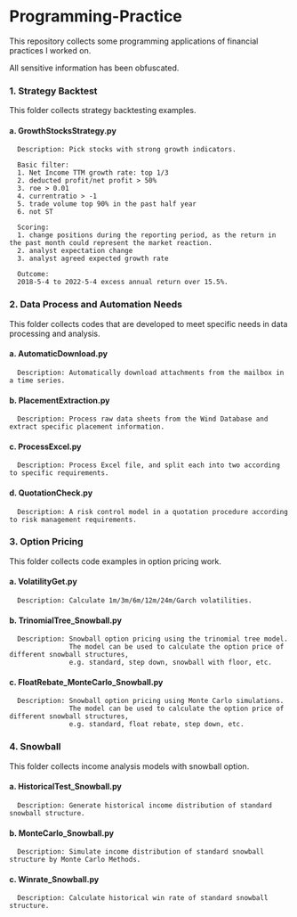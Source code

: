 # Programming-Practice

This repository collects some programming applications of financial practices I worked on. 

All sensitive information has been obfuscated.


### 1. Strategy Backtest
This folder collects strategy backtesting examples.

#### a. GrowthStocksStrategy.py
      Description: Pick stocks with strong growth indicators. 
      
      Basic filter:
      1. Net Income TTM growth rate: top 1/3
      2. deducted profit/net profit > 50%
      3. roe > 0.01
      4. currentratio > -1
      5. trade volume top 90% in the past half year
      6. not ST
      
      Scoring:
      1. change positions during the reporting period, as the return in the past month could represent the market reaction.
      2. analyst expectation change
      3. analyst agreed expected growth rate
      
      Outcome:
      2018-5-4 to 2022-5-4 excess annual return over 15.5%.
      
      
### 2. Data Process and Automation Needs
This folder collects codes that are developed to meet specific needs in data processing and analysis.

#### a. AutomaticDownload.py
      Description: Automatically download attachments from the mailbox in a time series.
      
#### b. PlacementExtraction.py
      Description: Process raw data sheets from the Wind Database and extract specific placement information.
      
#### c. ProcessExcel.py
      Description: Process Excel file, and split each into two according to specific requirements.

#### d. QuotationCheck.py 
      Description: A risk control model in a quotation procedure according to risk management requirements.

### 3. Option Pricing
This folder collects code examples in option pricing work.

#### a. VolatilityGet.py
      Description: Calculate 1m/3m/6m/12m/24m/Garch volatilities.
      
#### b. TrinomialTree_Snowball.py
      Description: Snowball option pricing using the trinomial tree model.
                   The model can be used to calculate the option price of different snowball structures, 
                   e.g. standard, step down, snowball with floor, etc.
                   
#### c. FloatRebate_MonteCarlo_Snowball.py
      Description: Snowball option pricing using Monte Carlo simulations.
                   The model can be used to calculate the option price of different snowball structures, 
                   e.g. standard, float rebate, step down, etc.

### 4. Snowball
This folder collects income analysis models with snowball option.

#### a. HistoricalTest_Snowball.py
      Description: Generate historical income distribution of standard snowball structure.
      
#### b. MonteCarlo_Snowball.py
      Description: Simulate income distribution of standard snowball structure by Monte Carlo Methods.
      
#### c. Winrate_Snowball.py
      Description: Calculate historical win rate of standard snowball structure.
